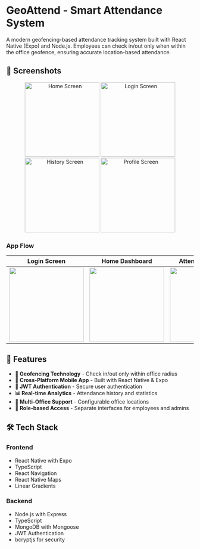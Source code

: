 # GeoAttend - Smart Attendance System

A modern geofencing-based attendance tracking system built with React Native (Expo) and Node.js. Employees can check in/out only when within the office geofence, ensuring accurate location-based attendance.

## 📸 Screenshots

<div align="center">
  <img src="a.png" alt="Home Screen" width="200"/>
  <img src="b.png" alt="Login Screen" width="200"/>
  <img src="c.png" alt="History Screen" width="200"/>
  <img src="d.png" alt="Profile Screen" width="200"/>
</div>

### App Flow
| Login Screen | Home Dashboard | Attendance History |
|--------------|----------------|-------------------|
| <img src="screenshots/login-screen.png" width="200"> | <img src="screenshots/home-screen.png" width="200"> | <img src="screenshots/history-screen.png" width="200"> |

## 🚀 Features

- **📍 Geofencing Technology** - Check in/out only within office radius
- **📱 Cross-Platform Mobile App** - Built with React Native & Expo
- **🔐 JWT Authentication** - Secure user authentication
- **📊 Real-time Analytics** - Attendance history and statistics
- **🏢 Multi-Office Support** - Configurable office locations
- **👥 Role-based Access** - Separate interfaces for employees and admins

## 🛠️ Tech Stack

### Frontend
- React Native with Expo
- TypeScript
- React Navigation
- React Native Maps
- Linear Gradients

### Backend
- Node.js with Express
- TypeScript
- MongoDB with Mongoose
- JWT Authentication
- bcryptjs for security
